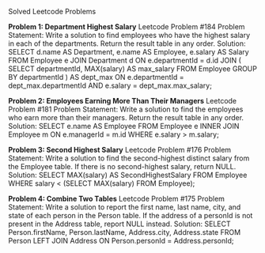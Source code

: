 Solved Leetcode Problems


**Problem 1: Department Highest Salary**
Leetcode Problem #184
Problem Statement:
Write a solution to find employees who have the highest salary in each of the departments. Return the result table in any order.
Solution:
SELECT d.name AS Department, e.name AS Employee, e.salary AS Salary
FROM Employee e
JOIN Department d ON e.departmentId = d.id
JOIN (
    SELECT departmentId, MAX(salary) AS max_salary
    FROM Employee
    GROUP BY departmentId
) AS dept_max ON e.departmentId = dept_max.departmentId AND e.salary = dept_max.max_salary;



**Problem 2: Employees Earning More Than Their Managers**
Leetcode Problem #181
Problem Statement:
Write a solution to find the employees who earn more than their managers. Return the result table in any order.
Solution:
SELECT e.name AS Employee 
FROM Employee e 
INNER JOIN Employee m ON e.managerId = m.id 
WHERE e.salary > m.salary;


**Problem 3: Second Highest Salary**
Leetcode Problem #176
Problem Statement:
Write a solution to find the second-highest distinct salary from the Employee table. If there is no second-highest salary, return NULL.
Solution:
SELECT MAX(salary) AS SecondHighestSalary 
FROM Employee 
WHERE salary < (SELECT MAX(salary) FROM Employee);


**Problem 4: Combine Two Tables**
Leetcode Problem #175
Problem Statement:
Write a solution to report the first name, last name, city, and state of each person in the Person table. If the address of a personId is not present in the Address table, report NULL instead.
Solution:
SELECT Person.firstName, Person.lastName, Address.city, Address.state 
FROM Person 
LEFT JOIN Address ON Person.personId = Address.personId;
